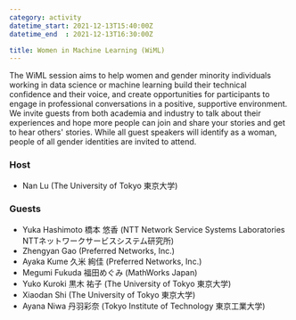 ```yaml
---
category: activity
datetime_start: 2021-12-13T15:40:00Z
datetime_end  : 2021-12-13T16:30:00Z

title: Women in Machine Learning (WiML)
---
```


The WiML session aims to help women and gender minority individuals working in data science or machine learning build their technical confidence and their voice, and create opportunities for participants to engage in professional conversations in a positive, supportive environment.
We invite guests from both academia and industry to talk about their experiences and hope more people can join and share your stories and get to hear others' stories.
While all guest speakers will identify as a woman, people of all gender identities are invited to attend.

### Host

- Nan Lu (The University of Tokyo 東京大学)

### Guests

- Yuka Hashimoto 橋本 悠香 (NTT Network Service Systems Laboratories NTTネットワークサービスシステム研究所)
- Zhengyan Gao (Preferred Networks, Inc.)
- Ayaka Kume 久米 絢佳 (Preferred Networks, Inc.)
- Megumi Fukuda 福田めぐみ (MathWorks Japan)
- Yuko Kuroki 黒木 祐子 (The University of Tokyo 東京大学)
- Xiaodan Shi (The University of Tokyo 東京大学)
- Ayana Niwa 丹羽彩奈 (Tokyo Institute of Technology 東京工業大学)
